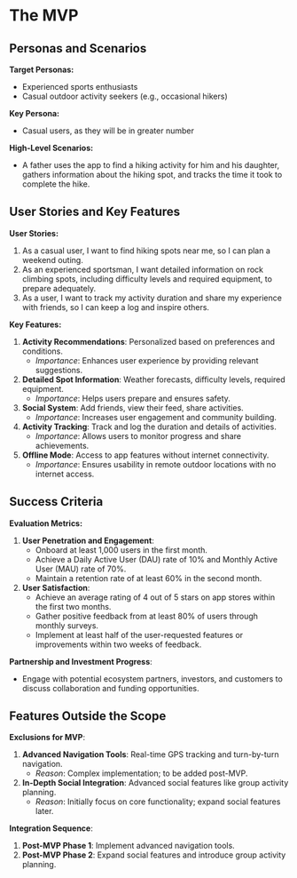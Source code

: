 # The MVP

## Personas and Scenarios

**Target Personas:**
- Experienced sports enthusiasts
- Casual outdoor activity seekers (e.g., occasional hikers)

**Key Persona:**
- Casual users, as they will be in greater number

**High-Level Scenarios:**
- A father uses the app to find a hiking activity for him and his daughter, gathers information about the hiking spot, and tracks the time it took to complete the hike.

## User Stories and Key Features

**User Stories:**
1. As a casual user, I want to find hiking spots near me, so I can plan a weekend outing.
2. As an experienced sportsman, I want detailed information on rock climbing spots, including difficulty levels and required equipment, to prepare adequately.
3. As a user, I want to track my activity duration and share my experience with friends, so I can keep a log and inspire others.

**Key Features:**
1. **Activity Recommendations**: Personalized based on preferences and conditions.
   - *Importance*: Enhances user experience by providing relevant suggestions.
2. **Detailed Spot Information**: Weather forecasts, difficulty levels, required equipment.
   - *Importance*: Helps users prepare and ensures safety.
3. **Social System**: Add friends, view their feed, share activities.
   - *Importance*: Increases user engagement and community building.
4. **Activity Tracking**: Track and log the duration and details of activities.
   - *Importance*: Allows users to monitor progress and share achievements.
5. **Offline Mode**: Access to app features without internet connectivity.
   - *Importance*: Ensures usability in remote outdoor locations with no internet access.

## Success Criteria

**Evaluation Metrics:**
1. **User Penetration and Engagement**:
   - Onboard at least 1,000 users in the first month.
   - Achieve a Daily Active User (DAU) rate of 10% and Monthly Active User (MAU) rate of 70%.
   - Maintain a retention rate of at least 60% in the second month.
2. **User Satisfaction**:
   - Achieve an average rating of 4 out of 5 stars on app stores within the first two months.
   - Gather positive feedback from at least 80% of users through monthly surveys.
   - Implement at least half of the user-requested features or improvements within two weeks of feedback.

**Partnership and Investment Progress**:
   - Engage with potential ecosystem partners, investors, and customers to discuss collaboration and funding opportunities.

## Features Outside the Scope

**Exclusions for MVP**:
1. **Advanced Navigation Tools**: Real-time GPS tracking and turn-by-turn navigation.
   - *Reason*: Complex implementation; to be added post-MVP.
2. **In-Depth Social Integration**: Advanced social features like group activity planning.
   - *Reason*: Initially focus on core functionality; expand social features later.

**Integration Sequence**:
1. **Post-MVP Phase 1**: Implement advanced navigation tools.
2. **Post-MVP Phase 2**: Expand social features and introduce group activity planning.







